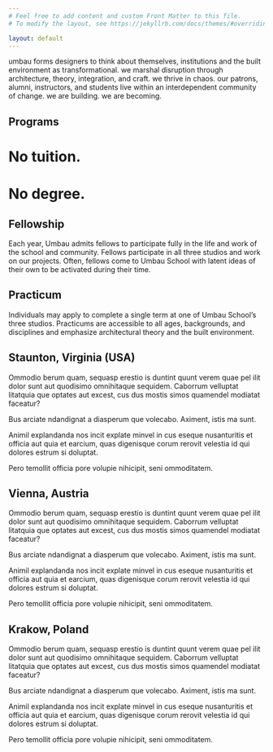 ```yaml
---
# Feel free to add content and custom Front Matter to this file.
# To modify the layout, see https://jekyllrb.com/docs/themes/#overriding-theme-defaults

layout: default
---
```


umbau forms designers to think about themselves, institutions and the built environment as transformational. we marshal disruption through architecture, theory, integration, and craft. we thrive in chaos. our patrons, alumni, instructors, and students live within an interdependent community of change. we are building. we are becoming.

## Programs

# No tuition.
# No degree.


## Fellowship
Each year, Umbau admits fellows to participate fully in the life and work of the school and community. Fellows participate in all three studios and work on our projects. Often, fellows come to Umbau School with latent ideas of their own to be activated during their time.

## Practicum
Individuals may apply to complete a single term at one of Umbau School’s three studios. Practicums are accessible to all ages, backgrounds, and disciplines and emphasize architectural theory and the built environment.




## Staunton, Virginia (USA)
Ommodio berum quam, sequasp erestio is duntint quunt verem quae pel
ilit dolor sunt aut quodisimo omnihitaque sequidem. Caborrum velluptat
litatquia que optates aut excest, cus dus mostis simos quamendel
modiatat faceatur?

Bus arciate ndandignat a diasperum que volecabo. Aximent, istis ma sunt.

Animil explandanda nos incit explate minvel in cus eseque nusanturitis et
officia aut quia et earcium, quas digenisque corum rerovit velestia id qui
dolores estrum si doluptat.

Pero temollit officia pore volupie nihicipit, seni ommoditatem.

## Vienna, Austria
Ommodio berum quam, sequasp erestio is duntint quunt verem quae pel
ilit dolor sunt aut quodisimo omnihitaque sequidem. Caborrum velluptat
litatquia que optates aut excest, cus dus mostis simos quamendel
modiatat faceatur?

Bus arciate ndandignat a diasperum que volecabo. Aximent, istis ma sunt.

Animil explandanda nos incit explate minvel in cus eseque nusanturitis et
officia aut quia et earcium, quas digenisque corum rerovit velestia id qui
dolores estrum si doluptat.

Pero temollit officia pore volupie nihicipit, seni ommoditatem.


## Krakow, Poland
Ommodio berum quam, sequasp erestio is duntint quunt verem quae pel
ilit dolor sunt aut quodisimo omnihitaque sequidem. Caborrum velluptat
litatquia que optates aut excest, cus dus mostis simos quamendel
modiatat faceatur?

Bus arciate ndandignat a diasperum que volecabo. Aximent, istis ma sunt.

Animil explandanda nos incit explate minvel in cus eseque nusanturitis et
officia aut quia et earcium, quas digenisque corum rerovit velestia id qui
dolores estrum si doluptat.

Pero temollit officia pore volupie nihicipit, seni ommoditatem.


